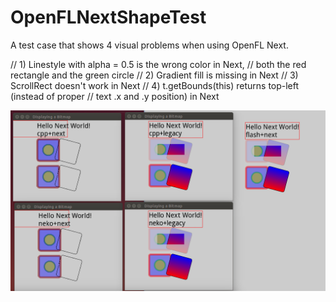 # OpenFLNextShapeTest
A test case that shows 4 visual problems when using OpenFL Next.

// 1) Linestyle with alpha = 0.5 is the wrong color in Next,
//    both the red rectangle and the green circle
// 2) Gradient fill is missing in Next
// 3) ScrollRect doesn't work in Next
// 4) t.getBounds(this) returns top-left (instead of proper
//    text .x and .y position) in Next

[<img src="https://raw.githubusercontent.com/jcward/OpenFLNextShapeTest/master/compare.png">](https://raw.githubusercontent.com/jcward/OpenFLNextShapeTest/master/compare.png)

